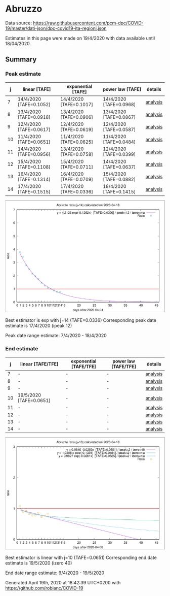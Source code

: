 # Abruzzo


Data source: https://raw.githubusercontent.com/pcm-dpc/COVID-19/master/dati-json/dpc-covid19-ita-regioni.json

Estimates in this page were made on 19/4/2020 with data available until 18/04/2020.


## Summary 

### Peak estimate 
|j|linear [TAFE]|exponential [TAFE]|power law [TAFE]|details|
|---|----|-----------|---------|-------|
|7|14/4/2020 [TAFE=0.1052]|14/4/2020 [TAFE=0.1017]|14/4/2020 [TAFE=0.0968]|[analysis](COVID-19_abruzzo_j7_2020-04-18.md)|
|8|13/4/2020 [TAFE=0.0918]|13/4/2020 [TAFE=0.0906]|13/4/2020 [TAFE=0.0867]|[analysis](COVID-19_abruzzo_j8_2020-04-18.md)|
|9|12/4/2020 [TAFE=0.0617]|12/4/2020 [TAFE=0.0619]|12/4/2020 [TAFE=0.0587]|[analysis](COVID-19_abruzzo_j9_2020-04-18.md)|
|10|11/4/2020 [TAFE=0.0651]|11/4/2020 [TAFE=0.0625]|11/4/2020 [TAFE=0.0484]|[analysis](COVID-19_abruzzo_j10_2020-04-18.md)|
|11|14/4/2020 [TAFE=0.0956]|13/4/2020 [TAFE=0.0758]|12/4/2020 [TAFE=0.0399]|[analysis](COVID-19_abruzzo_j11_2020-04-18.md)|
|12|15/4/2020 [TAFE=0.1108]|15/4/2020 [TAFE=0.0711]|14/4/2020 [TAFE=0.0637]|[analysis](COVID-19_abruzzo_j12_2020-04-18.md)|
|13|16/4/2020 [TAFE=0.1314]|16/4/2020 [TAFE=0.0709]|15/4/2020 [TAFE=0.0882]|[analysis](COVID-19_abruzzo_j13_2020-04-18.md)|
|14|17/4/2020 [TAFE=0.1515]|17/4/2020 [TAFE=0.0336]|18/4/2020 [TAFE=0.1415]|[analysis](COVID-19_abruzzo_j14_2020-04-18.md)|

![best peak estimate](COVID-19_abruzzo_j14_2020-04-18.png)

Best estimator is exp with j=14 (TAFE=0.0336)
Corresponding peak date estimate is 17/4/2020 (ipeak 12)


Peak date range estimate: 7/4/2020 - 18/4/2020

### End estimate 
|j|linear [TAFE/TFE]|exponential [TAFE/TFE]|power law [TAFE/TFE]|details|
|---|----|-----------|---------|-------|
|7|-|-|-|[analysis](COVID-19_abruzzo_j7_2020-04-18.md)|
|8|-|-|-|[analysis](COVID-19_abruzzo_j8_2020-04-18.md)|
|9|-|-|-|[analysis](COVID-19_abruzzo_j9_2020-04-18.md)|
|10|19/5/2020 [TAFE=0.0651]|-|-|[analysis](COVID-19_abruzzo_j10_2020-04-18.md)|
|11|-|-|-|[analysis](COVID-19_abruzzo_j11_2020-04-18.md)|
|12|-|-|-|[analysis](COVID-19_abruzzo_j12_2020-04-18.md)|
|13|-|-|-|[analysis](COVID-19_abruzzo_j13_2020-04-18.md)|
|14|-|-|-|[analysis](COVID-19_abruzzo_j14_2020-04-18.md)|

![best zero estimate](COVID-19_abruzzo_j10_2020-04-18.png)

Best estimator is linear with j=10 (TAFE=0.0651)
Corresponding end date estimate is 19/5/2020 (izero 40)


End date range estimate: 9/4/2020 - 19/5/2020

Generated April 19th, 2020 at 18:42:39 UTC+0200 with https://github.com/robianc/COVID-19
